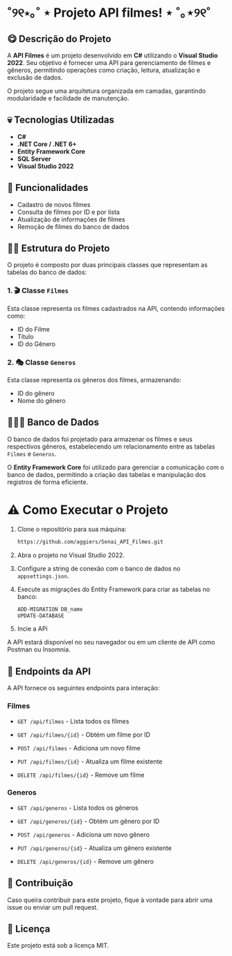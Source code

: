 # ˚୨୧⋆｡˚ ⋆ Projeto API filmes! ⋆ ˚｡⋆୨୧˚



## 😋 Descrição do Projeto
A **API Filmes** é um projeto desenvolvido em **C#** utilizando o **Visual Studio 2022**. Seu objetivo é fornecer uma API para gerenciamento de filmes e gêneros, permitindo operações como criação, leitura, atualização e exclusão de dados.

O projeto segue uma arquitetura organizada em camadas, garantindo modularidade e facilidade de manutenção.





## 💀 Tecnologias Utilizadas
- **C#**
- **.NET Core / .NET 6+**
- **Entity Framework Core**
- **SQL Server**
- **Visual Studio 2022**



## 👾 Funcionalidades
- Cadastro de novos filmes
- Consulta de filmes por ID e por lista
- Atualização de informações de filmes
- Remoção de filmes do banco de dados



## 😶‍🌫️ Estrutura do Projeto
O projeto é composto por duas principais classes que representam as tabelas do banco de dados:




### 1. 🎬 Classe `Filmes`
Esta classe representa os filmes cadastrados na API, contendo informações como:
- ID do Filme
- Título
- ID do Gênero



### 2. 🎭 Classe `Generos`
Esta classe representa os gêneros dos filmes, armazenando:
- ID do gênero
- Nome do gênero




## 👩🏻‍💻 Banco de Dados
O banco de dados foi projetado para armazenar os filmes e seus respectivos gêneros, estabelecendo um relacionamento entre as tabelas `Filmes` e `Generos`.

O **Entity Framework Core** foi utilizado para gerenciar a comunicação com o banco de dados, permitindo a criação das tabelas e manipulação dos registros de forma eficiente.

# ⚠️ Como Executar o Projeto
1. Clone o repositório para sua máquina:
   ```sh
   https://github.com/aggiers/Senai_API_Filmes.git

2. Abra o projeto no Visual Studio 2022.

3. Configure a string de conexão com o banco de dados no `appsettings.json`.

4. Execute as migrações do Entity Framework para criar as tabelas no banco:
   ```sh
   ADD-MIGRATION DB_name
   UPDATE-DATABASE
   ```

5. Incie a APi

A API estará disponível no seu navegador ou em um cliente de API como Postman ou Insomnia.

## 👻 Endpoints da API

A API fornece os seguintes endpoints para interação:

### **Filmes**

- `GET /api/filmes` - Lista todos os filmes

- `GET /api/filmes/{id}` - Obtém um filme por ID

- `POST /api/filmes` - Adiciona um novo filme

- `PUT /api/filmes/{id}` - Atualiza um filme existente

- `DELETE /api/filmes/{id}` - Remove um filme

### **Generos**

- `GET /api/generos` - Lista todos os gêneros

- `GET /api/generos/{id}` - Obtém um gênero por ID

- `POST /api/generos` - Adiciona um novo gênero

- `PUT /api/generos/{id}` - Atualiza um gênero existente

- `DELETE /api/generos/{id}` - Remove um gênero

## 🐥 Contribuição

Caso queira contribuir para este projeto, fique à vontade para abrir uma issue ou enviar um pull request.

## 📜 Licença

Este projeto está sob a licença MIT.










